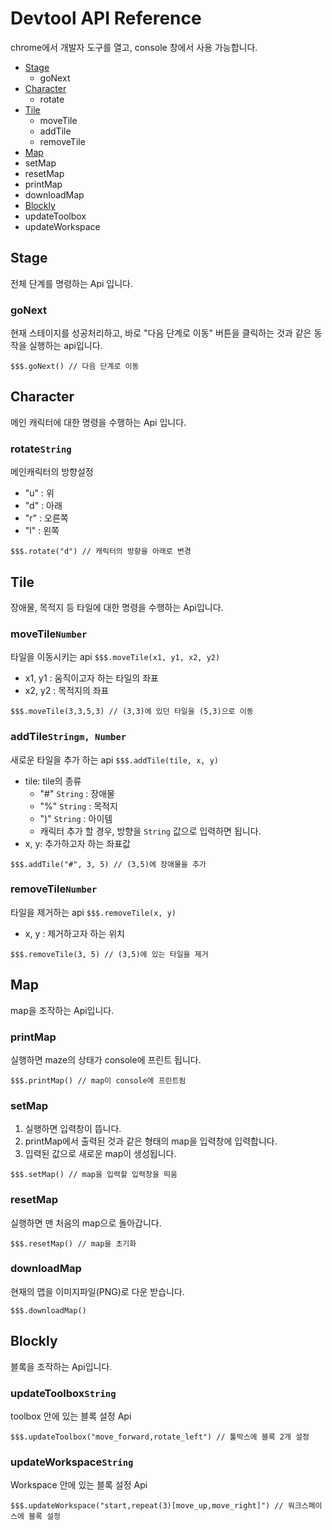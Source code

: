 # Devtool API Reference
  chrome에서 개발자 도구를 열고, console 창에서 사용 가능합니다.

* [Stage](#stage)
  * goNext
* [Character](#character)
  * rotate
* [Tile](#tile)
  * moveTile
  * addTile
  * removeTile
* [Map](#maze)
 * setMap
 * resetMap
 * printMap
 * downloadMap
* [Blockly](#blockly)
 * updateToolbox
 * updateWorkspace



## Stage
전체 단계를 명령하는 Api 입니다.

### goNext
현재 스테이지를 성공처리하고, 바로 "다음 단계로 이동" 버튼을 클릭하는 것과 같은 동작을 실행하는 api입니다.
```
$$$.goNext() // 다음 단계로 이동
```


## Character
메인 캐릭터에 대한 명령을 수행하는 Api 입니다.

### rotate`String`
메인캐릭터의 방향설정
 * "u" : 위
 * "d" : 아래
 * "r" : 오른쪽
 * "l" : 왼쪽    

```
$$$.rotate("d") // 캐릭터의 방향을 아래로 변경
```

## Tile
장애물, 목적지 등 타일에 대한 명령을 수행하는 Api입니다.

### moveTile`Number`

타일을 이동시키는 api `$$$.moveTile(x1, y1, x2, y2)`
 * x1, y1 : 움직이고자 하는 타일의 좌표
 * x2, y2 : 목적지의 좌표

```
$$$.moveTile(3,3,5,3) // (3,3)에 있던 타일을 (5,3)으로 이동
```

### addTile`Stringm, Number`
새로운 타일을 추가 하는 api `$$$.addTile(tile, x, y)`
  * tile: tile의 종류
    * "#" `String` : 장애물
    * "%" `String` : 목적지
    * ")" `String` : 아이템
    * 캐릭터 추가 할 경우, 방향을 `String` 값으로 입력하면 됩니다.
  * x, y: 추가하고자 하는 좌표값

```
$$$.addTile("#", 3, 5) // (3,5)에 장애물을 추가
```

### removeTile`Number`
타일을 제거하는 api `$$$.removeTile(x, y)`
  * x, y : 제거하고자 하는 위치

```
$$$.removeTile(3, 5) // (3,5)에 있는 타일을 제거
```



## Map
 map을 조작하는 Api입니다.

### printMap
 실행하면 maze의 상태가 console에 프린트 됩니다.
```
$$$.printMap() // map이 console에 프린트됨
```

### setMap
 1. 실행하면 입력창이 뜹니다.
 2. printMap에서 출력된 것과 같은 형태의 map을 입력창에 입력합니다.
 3. 입력된 값으로 새로운 map이 생성됩니다.

```
$$$.setMap() // map을 입력할 입력창을 띄움
```

### resetMap
 실행하면 맨 처음의 map으로 돌아갑니다.

```
$$$.resetMap() // map을 초기화
```

### downloadMap
 현재의 맵을 이미지파일(PNG)로 다운 받습니다. 

 ```
 $$$.downloadMap()
 ```


## Blockly
 블록을 조작하는 Api입니다.

### updateToolbox`String`
toolbox 안에 있는 블록 설정 Api
```
$$$.updateToolbox("move_forward,rotate_left") // 툴박스에 블록 2개 설정
```

### updateWorkspace`String`
Workspace 안에 있는 블록 설정 Api
```
$$$.updateWorkspace("start,repeat(3)[move_up,move_right]") // 워크스페이스에 블록 설정
```
